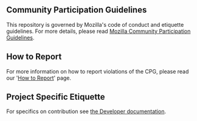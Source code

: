## Community Participation Guidelines

This repository is governed by Mozilla's code of conduct and etiquette guidelines.
For more details, please read
[Mozilla Community Participation Guidelines](https://www.mozilla.org/about/governance/policies/participation/).

## How to Report
For more information on how to report violations of the CPG, please read our '[How to Report](https://www.mozilla.org/en-US/about/governance/policies/participation/reporting/)' page.


## Project Specific Etiquette

For specifics on contribution see
[the Developer documentation](https://tecken.readthedocs.io/en/latest/dev.html).
